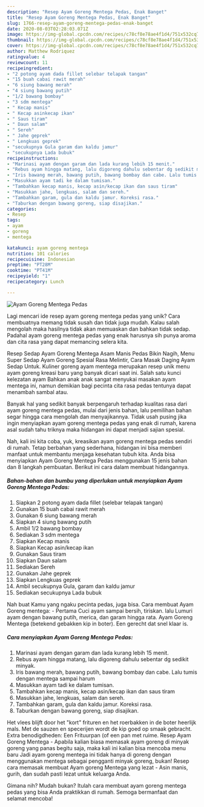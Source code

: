 ```yaml
---
description: "Resep Ayam Goreng Mentega Pedas, Enak Banget"
title: "Resep Ayam Goreng Mentega Pedas, Enak Banget"
slug: 1766-resep-ayam-goreng-mentega-pedas-enak-banget
date: 2020-08-03T02:28:03.071Z
image: https://img-global.cpcdn.com/recipes/c78cf8e78ae4f1d4/751x532cq70/ayam-goreng-mentega-pedas-foto-resep-utama.jpg
thumbnail: https://img-global.cpcdn.com/recipes/c78cf8e78ae4f1d4/751x532cq70/ayam-goreng-mentega-pedas-foto-resep-utama.jpg
cover: https://img-global.cpcdn.com/recipes/c78cf8e78ae4f1d4/751x532cq70/ayam-goreng-mentega-pedas-foto-resep-utama.jpg
author: Matthew Rodriquez
ratingvalue: 4
reviewcount: 11
recipeingredient:
- "2 potong ayam dada fillet selebar telapak tangan"
- "15 buah cabai rawit merah"
- "6 siung bawang merah"
- "4 siung bawang putih"
- "1/2 bawang bombay"
- "3 sdm mentega"
- " Kecap manis"
- " Kecap asinkecap ikan"
- " Saus tiram"
- " Daun salam"
- " Sereh"
- " Jahe geprek"
- " Lengkuas geprek"
- "secukupnya Gula garam dan kaldu jamur"
- "secukupnya Lada bubuk"
recipeinstructions:
- "Marinasi ayam dengan garam dan lada kurang lebih 15 menit."
- "Rebus ayam hingga matang, lalu digoreng dahulu sebentar dg sedikit minyak."
- "Iris bawang merah, bawang putih, bawang bombay dan cabe. Lalu tumis dengan mentega sampai harum"
- "Masukkan ayam tadi ke dalam tumisan."
- "Tambahkan kecap manis, kecap asin/kecap ikan dan saus tiram"
- "Masukkan jahe, lengkuas, salam dan sereh."
- "Tambahkan garam, gula dan kaldu jamur. Koreksi rasa."
- "Taburkan dengan bawang goreng, siap disajikan."
categories:
- Resep
tags:
- ayam
- goreng
- mentega

katakunci: ayam goreng mentega 
nutrition: 101 calories
recipecuisine: Indonesian
preptime: "PT28M"
cooktime: "PT41M"
recipeyield: "1"
recipecategory: Lunch

---
```



![Ayam Goreng Mentega Pedas](https://img-global.cpcdn.com/recipes/c78cf8e78ae4f1d4/751x532cq70/ayam-goreng-mentega-pedas-foto-resep-utama.jpg)

Lagi mencari ide resep ayam goreng mentega pedas yang unik? Cara membuatnya memang tidak susah dan tidak juga mudah. Kalau salah mengolah maka hasilnya tidak akan memuaskan dan bahkan tidak sedap. Padahal ayam goreng mentega pedas yang enak harusnya sih punya aroma dan cita rasa yang dapat memancing selera kita.

Resep Sedap Ayam Goreng Mentega Asam Manis Pedas Bikin Nagih, Menu Super Sedap Ayam Goreng Spesial Rasa Melintir, Cara Masak Daging Ayam Sedap Untuk. Kuliner goreng ayam mentega merupakan resep unik menu ayam goreng kreasi baru yang banyak dicari saat ini. Salah satu kunci kelezatan ayam Bahkan anak anak sangat menyukai masakan ayam mentega ini, namun demikian bagi pecinta cita rasa pedas tentunya dapat menambah sambal atau.

Banyak hal yang sedikit banyak berpengaruh terhadap kualitas rasa dari ayam goreng mentega pedas, mulai dari jenis bahan, lalu pemilihan bahan segar hingga cara mengolah dan menyajikannya. Tidak usah pusing jika ingin menyiapkan ayam goreng mentega pedas yang enak di rumah, karena asal sudah tahu triknya maka hidangan ini dapat menjadi sajian spesial.


Nah, kali ini kita coba, yuk, kreasikan ayam goreng mentega pedas sendiri di rumah. Tetap berbahan yang sederhana, hidangan ini bisa memberi manfaat untuk membantu menjaga kesehatan tubuh kita. Anda bisa menyiapkan Ayam Goreng Mentega Pedas menggunakan 15 jenis bahan dan 8 langkah pembuatan. Berikut ini cara dalam membuat hidangannya.

<!--inarticleads1-->

##### Bahan-bahan dan bumbu yang diperlukan untuk menyiapkan Ayam Goreng Mentega Pedas:

1. Siapkan 2 potong ayam dada fillet (selebar telapak tangan)
1. Gunakan 15 buah cabai rawit merah
1. Gunakan 6 siung bawang merah
1. Siapkan 4 siung bawang putih
1. Ambil 1/2 bawang bombay
1. Sediakan 3 sdm mentega
1. Siapkan  Kecap manis
1. Siapkan  Kecap asin/kecap ikan
1. Gunakan  Saus tiram
1. Siapkan  Daun salam
1. Sediakan  Sereh
1. Gunakan  Jahe geprek
1. Siapkan  Lengkuas geprek
1. Ambil secukupnya Gula, garam dan kaldu jamur
1. Sediakan secukupnya Lada bubuk


Nah buat Kamu yang ngaku pecinta pedas, juga bisa. Cara membuat Ayam Goreng mentega: - Pertama Cuci ayam sampai bersih, tiriskan. lalu Lumuri ayam dengan bawang putih, merica, dan garam hingga rata. Ayam Goreng Mentega (betekend gebakken kip in boter). Een gerecht dat snel klaar is. 

<!--inarticleads2-->

##### Cara menyiapkan Ayam Goreng Mentega Pedas:

1. Marinasi ayam dengan garam dan lada kurang lebih 15 menit.
1. Rebus ayam hingga matang, lalu digoreng dahulu sebentar dg sedikit minyak.
1. Iris bawang merah, bawang putih, bawang bombay dan cabe. Lalu tumis dengan mentega sampai harum
1. Masukkan ayam tadi ke dalam tumisan.
1. Tambahkan kecap manis, kecap asin/kecap ikan dan saus tiram
1. Masukkan jahe, lengkuas, salam dan sereh.
1. Tambahkan garam, gula dan kaldu jamur. Koreksi rasa.
1. Taburkan dengan bawang goreng, siap disajikan.


Het vlees blijft door het &#34;kort&#34; frituren en het roerbakken in de boter heerlijk mals. Met de sauzen en specerijen wordt de kip goed op smaak gebracht. Extra benodigdheden: Een Frituurpan (of een pan met ruime. Resep Ayam Goreng Mentega - Apabila kalian biasa memasak ayam goreng di minyak goreng yang panas begitu saja, maka kali ini kalian bisa mencoba menu baru Jadi ayam goreng mentega ini tidak hanya di goreng dengan menggunakan mentega sebagai pengganti minyak goreng, bukan! Resep cara memasak membuat Ayam goreng Mentega yang lezat - Asin manis, gurih, dan sudah pasti lezat untuk keluarga Anda. 

Gimana nih? Mudah bukan? Itulah cara membuat ayam goreng mentega pedas yang bisa Anda praktikkan di rumah. Semoga bermanfaat dan selamat mencoba!
